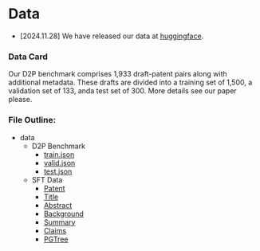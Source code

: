 # Data 

- [2024.11.28] We have released our data at [huggingface](https://huggingface.co/datasets/QiYao-Wang/D2P).

### Data Card

Our D2P benchmark comprises 1,933 draft-patent pairs along with additional metadata. These drafts are divided into a training set of 1,500, a validation set of 133, anda test set of 300. More details see our paper please.

### File Outline:

- data
  - D2P Benchmark
    - [train.json]()
    - [valid.json](https://huggingface.co/datasets/QiYao-Wang/D2P/blob/main/D2P-Benchmark/valid.json)
    - [test.json]()
  - SFT Data
    - [Patent]()
    - [Title]()
    - [Abstract]()
    - [Background]()
    - [Summary]()
    - [Claims]()
    - [PGTree]()
